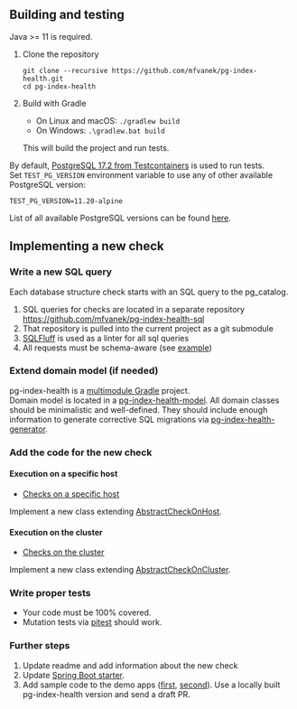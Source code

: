 ## Building and testing

Java >= 11 is required.

1. Clone the repository

       git clone --recursive https://github.com/mfvanek/pg-index-health.git
       cd pg-index-health

2. Build with Gradle
    * On Linux and macOS: `./gradlew build`
    * On Windows: `.\gradlew.bat build`
    
   This will build the project and run tests.
    
By default, [PostgreSQL 17.2 from Testcontainers](https://www.testcontainers.org/) is used to run tests.  
Set `TEST_PG_VERSION` environment variable to use any of other available PostgreSQL version:
```
TEST_PG_VERSION=11.20-alpine
```
List of all available PostgreSQL versions can be found [here](https://hub.docker.com/_/postgres).

## Implementing a new check

### Write a new SQL query

Each database structure check starts with an SQL query to the pg_catalog.

1. SQL queries for checks are located in a separate repository https://github.com/mfvanek/pg-index-health-sql
2. That repository is pulled into the current project as a git submodule
3. [SQLFluff](https://github.com/sqlfluff/sqlfluff) is used as a linter for all sql queries
4. All requests must be schema-aware (see [example](https://github.com/mfvanek/pg-index-health-sql/blob/6a5b823d2f86f3fed946f073de93a20245b8d312/sql/duplicated_indexes.sql#L23))

### Extend domain model (if needed)

pg-index-health is a [multimodule Gradle](https://docs.gradle.org/current/userguide/multi_project_builds.html) project.  
Domain model is located in a [pg-index-health-model](pg-index-health-model).
All domain classes should be minimalistic and well-defined.
They should include enough information to generate corrective SQL migrations via [pg-index-health-generator](pg-index-health-generator).

### Add the code for the new check

#### Execution on a specific host

* [Checks on a specific host](pg-index-health-core/src/main/java/io/github/mfvanek/pg/core/checks/host)

Implement a new class extending [AbstractCheckOnHost](pg-index-health-core/src/main/java/io/github/mfvanek/pg/core/checks/host/AbstractCheckOnHost.java).

#### Execution on the cluster

* [Checks on the cluster](pg-index-health/src/main/java/io/github/mfvanek/pg/health/checks/cluster)

Implement a new class extending [AbstractCheckOnCluster](pg-index-health/src/main/java/io/github/mfvanek/pg/health/checks/cluster/AbstractCheckOnCluster.java).

### Write proper tests

* Your code must be 100% covered.
* Mutation tests via [pitest](https://pitest.org/) should work.

### Further steps

1. Update readme and add information about the new check
2. Update [Spring Boot starter](spring-boot-integration%2Fpg-index-health-test-starter).
3. Add sample code to the demo apps ([first](https://github.com/mfvanek/pg-index-health-demo/tree/master/pg-index-health-demo-without-spring), [second](https://github.com/mfvanek/pg-index-health-demo/tree/master/pg-index-health-spring-boot-demo)).
   Use a locally built pg-index-health version and send a draft PR.
